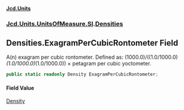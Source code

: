 #### [Jcd.Units](index.md 'index')
### [Jcd.Units.UnitsOfMeasure.SI](Jcd.Units.UnitsOfMeasure.SI.md 'Jcd.Units.UnitsOfMeasure.SI').[Densities](Densities.md 'Jcd.Units.UnitsOfMeasure.SI.Densities')

## Densities.ExagramPerCubicRontometer Field

A(n) exagram per cubic rontometer. Defined as: (1000.0)/((1.0/1000.0)*(1.0/1000.0)*(1.0/1000.0)) × petagram per cubic yoctometer.

```csharp
public static readonly Density ExagramPerCubicRontometer;
```

#### Field Value
[Density](Density.md 'Jcd.Units.UnitTypes.Density')